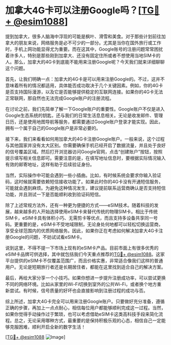 # 加拿大4G卡可以注册Google吗？[[TG💪+ @esim1088](https://t.me/s/esim1088)]

提到加拿大，很多人脑海中浮现的可能是枫叶、滑雪和美食。对于那些计划前往加拿大的朋友来说，网络服务是必不可少的一部分。尤其是当你在国外旅行或工作时，手机上网功能显得尤为重要。而在这其中，Google账号的注册问题常常困扰着许多人，特别是那些刚到加拿大、还没有固定住所或者不想使用当地SIM卡的人。那么，加拿大的4G卡到底能不能用来注册Google呢？今天我们就来详细聊聊这个问题。

首先，让我们明确一点：加拿大的4G卡是可以用来注册Google的。不过，这并不意味着所有的情况都适用，具体能否成功取决于几个关键因素。例如，你的4G卡是否支持国际漫游，以及它是否能够提供稳定的互联网连接。如果你的4G卡无法正常联网，那自然也无法完成Google账户的注册流程。

在讨论之前，我们先简单了解一下Google账户的重要性。Google账户不仅是进入Google生态系统的钥匙，还与我们的日常生活息息相关。无论是收发邮件、管理日历，还是使用地图导航等服务，都需要通过Google账户登录才能实现。因此，拥有一个属于自己的Google账户是非常必要的。

接下来，我们来看看如何用加拿大的4G卡注册Google账户。一般来说，这个过程与其他国家并没有太大区别。你需要确保手机已经开启了数据流量，并且处于良好的信号覆盖区域。然后打开浏览器访问Google官网，点击“创建账户”按钮，按照提示填写相关信息即可。需要注意的是，在填写地址信息时，要根据实际情况输入有效的邮寄地址，这样有助于后续验证身份。

当然，实际操作中可能会遇到一些小插曲。比如，有时候系统会要求你输入验证码，这时候就需要依赖短信接收功能了。如果此时你的4G卡没有开通短信服务，可能就会遇到麻烦。为避免这种情况发生，建议提前联系运营商确认是否支持短信功能，并且测试一下是否能顺利收到验证码短信。

除了上述常规方法外，还有一种更为便捷的方式——eSIM技术。随着科技的发展，越来越多的人开始选择使用eSIM卡来替代传统的物理SIM卡。相比于传统SIM卡，eSIM卡具有体积小巧、无需剪卡等优点，而且支持多设备共享同一号码。更重要的是，eSIM卡不受地域限制，无论身处何地都可以轻松切换运营商，享受全球范围内的优质网络服务。因此，如果你正在考虑如何解决加拿大4G卡注册Google的问题，不妨试试看eSIM卡。

说到这里，不得不提一下市场上现有的eSIM卡产品。目前市面上有很多优秀的eSIM卡品牌可供选择，其中就包括我们今天重点推荐的[TG💪+ @esim1088](https://t.me/s/esim1088)。这家平台提供的eSIM卡不仅覆盖范围广，而且价格实惠，非常适合像我们这样的普通用户。无论是短期旅行者还是长期居住者，都能在这里找到适合自己的解决方案。

最后，再给大家分享一个小技巧。如果你想进一步提升注册成功率，可以尝试更换不同的网络环境。比如从家里的Wi-Fi切换到室外的公共Wi-Fi，或者换个地方重新尝试。有时候，信号质量的好坏也会直接影响到注册过程的成功与否。

综上所述，加拿大4G卡完全可以用来注册Google账户。只要做好充分准备，遵循正确的步骤，再加上一点点耐心，相信每位用户都能够顺利完成这一过程。当然，如果你觉得手动操作过于繁琐，也可以考虑借助eSIM卡这类高科技手段来简化流程。总之，无论采用哪种方式，最重要的是保持积极乐观的心态，相信自己一定能够克服困难，顺利开启全新的数字生活！

[[TG💪+ @esim1088](https://t.me/s/esim1088) ![Image](https://i.postimg.cc/4NQfJmqS/Snipaste-2025-05-13-00-14-12.png)]